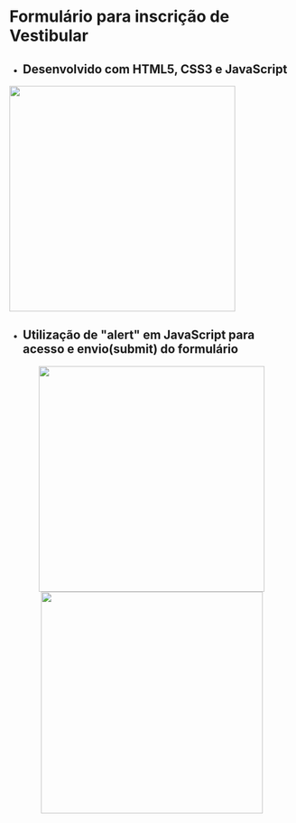 # Formulário para inscrição de Vestibular

* <h2> Desenvolvido com HTML5, CSS3 e JavaScript </h2>
 
 <div align="left">
 <img src="https://user-images.githubusercontent.com/102770109/170280245-31db509e-81db-418f-ab45-10d903e5ed58.png" width="400px" />
 </div>

##

* <h2> Utilização de "alert" em JavaScript para acesso e envio(submit) do formulário </h2>

<div align="center">
 <img src="https://user-images.githubusercontent.com/102770109/170282625-559c0216-5678-4809-8b85-eebb70e177f5.png" width="400px" />
 <img src="https://user-images.githubusercontent.com/102770109/170283591-8d0abcf0-f430-47ee-86d2-364ca8b55352.png" width="393px" />
</div>
